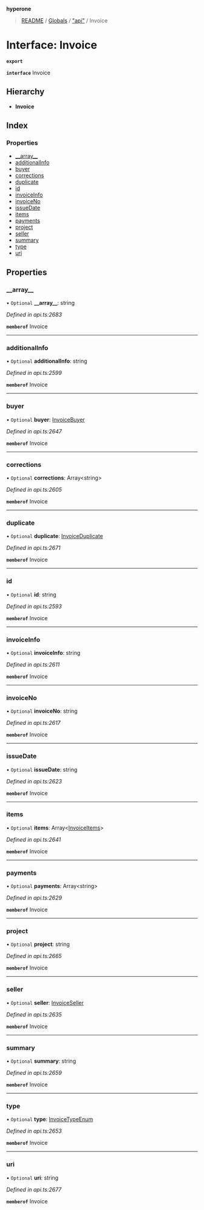 **hyperone**

> [README](../README.md) / [Globals](../globals.md) / ["api"](../modules/_api_.md) / Invoice

# Interface: Invoice

**`export`** 

**`interface`** Invoice

## Hierarchy

* **Invoice**

## Index

### Properties

* [\_\_array\_\_](_api_.invoice.md#__array__)
* [additionalInfo](_api_.invoice.md#additionalinfo)
* [buyer](_api_.invoice.md#buyer)
* [corrections](_api_.invoice.md#corrections)
* [duplicate](_api_.invoice.md#duplicate)
* [id](_api_.invoice.md#id)
* [invoiceInfo](_api_.invoice.md#invoiceinfo)
* [invoiceNo](_api_.invoice.md#invoiceno)
* [issueDate](_api_.invoice.md#issuedate)
* [items](_api_.invoice.md#items)
* [payments](_api_.invoice.md#payments)
* [project](_api_.invoice.md#project)
* [seller](_api_.invoice.md#seller)
* [summary](_api_.invoice.md#summary)
* [type](_api_.invoice.md#type)
* [uri](_api_.invoice.md#uri)

## Properties

### \_\_array\_\_

• `Optional` **\_\_array\_\_**: string

*Defined in api.ts:2683*

**`memberof`** Invoice

___

### additionalInfo

• `Optional` **additionalInfo**: string

*Defined in api.ts:2599*

**`memberof`** Invoice

___

### buyer

• `Optional` **buyer**: [InvoiceBuyer](_api_.invoicebuyer.md)

*Defined in api.ts:2647*

**`memberof`** Invoice

___

### corrections

• `Optional` **corrections**: Array\<string>

*Defined in api.ts:2605*

**`memberof`** Invoice

___

### duplicate

• `Optional` **duplicate**: [InvoiceDuplicate](_api_.invoiceduplicate.md)

*Defined in api.ts:2671*

**`memberof`** Invoice

___

### id

• `Optional` **id**: string

*Defined in api.ts:2593*

**`memberof`** Invoice

___

### invoiceInfo

• `Optional` **invoiceInfo**: string

*Defined in api.ts:2611*

**`memberof`** Invoice

___

### invoiceNo

• `Optional` **invoiceNo**: string

*Defined in api.ts:2617*

**`memberof`** Invoice

___

### issueDate

• `Optional` **issueDate**: string

*Defined in api.ts:2623*

**`memberof`** Invoice

___

### items

• `Optional` **items**: Array\<[InvoiceItems](_api_.invoiceitems.md)>

*Defined in api.ts:2641*

**`memberof`** Invoice

___

### payments

• `Optional` **payments**: Array\<string>

*Defined in api.ts:2629*

**`memberof`** Invoice

___

### project

• `Optional` **project**: string

*Defined in api.ts:2665*

**`memberof`** Invoice

___

### seller

• `Optional` **seller**: [InvoiceSeller](_api_.invoiceseller.md)

*Defined in api.ts:2635*

**`memberof`** Invoice

___

### summary

• `Optional` **summary**: string

*Defined in api.ts:2659*

**`memberof`** Invoice

___

### type

• `Optional` **type**: [InvoiceTypeEnum](../enums/_api_.invoicetypeenum.md)

*Defined in api.ts:2653*

**`memberof`** Invoice

___

### uri

• `Optional` **uri**: string

*Defined in api.ts:2677*

**`memberof`** Invoice

